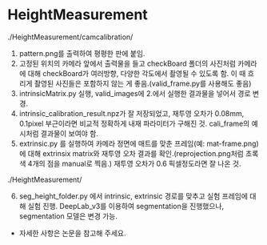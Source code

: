 # HeightMeasurement
./HeightMeasurement/camcalibration/
1. pattern.png를 출력하여 평평한 판에 붙임.
2. 고정된 위치의 카메라 앞에서 출력물을 들고 checkBoard 폴더의 사진처럼 카메라에 대해 checkBoard가 여러방향, 다양한 각도에서 촬영될 수 있도록 함. 이 때 흐리게 촬영된 사진들은 포함하지 않는 게 좋음.(valid_frame.py를 사용해도 좋음)
3. intrinsicMatrix.py 실행, valid_images에 2.에서 실행한 결과물을 넣어서 경로 변경.
4. intrinsic_calibration_result.npz가 잘 저장되었고, 재투영 오차가 0.08mm, 0.1pixel 부근이라면 비교적 정확하게 내재 파라미터가 구해진 것. cali_frame의 예시처럼 결과물이 보여야 함.
5. extrinsic.py 를 실행하여 카메라 정면에 매트를 맞춘 프레임(예: mat-frame.png)에 대해 extrinsix matrix와 재투영 오차 결과를 확인.(reprojection.png처럼 초록색 4개의 점을 manual로 찍음.) 재투영 오차가 0.6 픽셀정도라면 잘 나온 것.

./HeightMeasurement/

6. seg_height_folder.py 에서 intrinsic, extrinsic 경로를 맞추고 실험 프레임에 대해 실험 진행. DeepLab_v3를 이용하여 segmentation을 진행했으나, segmentation 모델은 변경 가능.

* 자세한 사항은 논문을 참고해 주세요.
